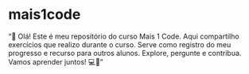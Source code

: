 # mais1code
“👋 Olá! Este é meu repositório do curso Mais 1 Code. Aqui compartilho exercícios que realizo durante o curso. Serve como registro do meu progresso e recurso para outros alunos. Explore, pergunte e contribua. Vamos aprender juntos! 💻🚀”
